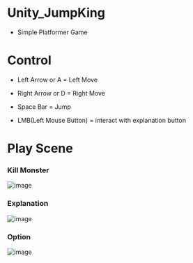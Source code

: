 # Unity_JumpKing
- Simple Platformer Game

# Control
- Left Arrow or A = Left Move

- Right Arrow or D = Right Move

- Space Bar = Jump

- LMB(Left Mouse Button) = interact with explanation button

# Play Scene
### Kill Monster
![image](https://github.com/wkdtjdwns/Unity_JumpKing/assets/128266768/a2359148-665c-4fcc-8cee-d932501d2bb5)

### Explanation
![image](https://github.com/wkdtjdwns/Unity_JumpKing/assets/128266768/416562df-f37f-4018-a8ac-c503052438c9)

### Option
![image](https://github.com/wkdtjdwns/Unity_JumpKing/assets/128266768/b1e5152f-2d1a-4af0-9da5-b0f4106a10e0)
